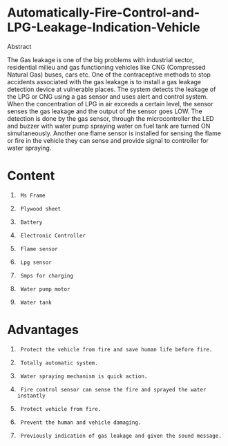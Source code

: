 # Automatically-Fire-Control-and-LPG-Leakage-Indication-Vehicle
Abstract 

The Gas leakage is one of the big problems with industrial sector, residential milieu and gas functioning vehicles like CNG (Compressed Natural Gas) buses, cars etc. One of the contraceptive methods to stop accidents associated with the gas leakage is to install a gas leakage detection device at vulnerable places. The system detects the leakage of the LPG or CNG using a gas sensor and uses alert and control system. When the concentration of LPG in air exceeds a certain level, the sensor senses the gas leakage and the output of the sensor goes LOW. The detection is done by the gas sensor, through the microcontroller the LED and buzzer with water pump spraying water on fuel tank are turned ON simultaneously. Another one flame sensor is installed for sensing the flame or fire in the vehicle they can sense and provide signal to controller for water spraying.

# Content

1.      Ms Frame

2.      Plywood sheet

3.      Battery

4.      Electronic Controller

5.      Flame sensor

6.      Lpg sensor

7.      Smps for charging

8.      Water pump motor

9.      Water tank

# Advantages

1.      Protect the vehicle from fire and save human life before fire.

2.      Totally automatic system.

3.      Water spraying mechanism is quick action.

4.      Fire control sensor can sense the fire and sprayed the water instantly

5.      Protect vehicle from fire.

6.      Prevent the human and vehicle damaging.

7.      Previously indication of gas leakage and given the sound message.
